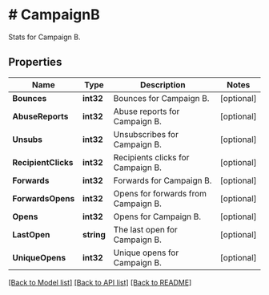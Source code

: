 # # CampaignB
Stats for Campaign B.

## Properties 


Name | Type | Description | Notes
------------ | ------------- | ------------- | -------------
**Bounces**| **int32** | Bounces for Campaign B.  | [optional]
**AbuseReports**| **int32** | Abuse reports for Campaign B.  | [optional]
**Unsubs**| **int32** | Unsubscribes for Campaign B.  | [optional]
**RecipientClicks**| **int32** | Recipients clicks for Campaign B.  | [optional]
**Forwards**| **int32** | Forwards for Campaign B.  | [optional]
**ForwardsOpens**| **int32** | Opens for forwards from Campaign B.  | [optional]
**Opens**| **int32** | Opens for Campaign B.  | [optional]
**LastOpen**| **string** | The last open for Campaign B.  | [optional]
**UniqueOpens**| **int32** | Unique opens for Campaign B.  | [optional]


[[Back to Model list]](../../README.md#models) [[Back to API list]](../../README.md#endpoints) [[Back to README]](../../README.md)

